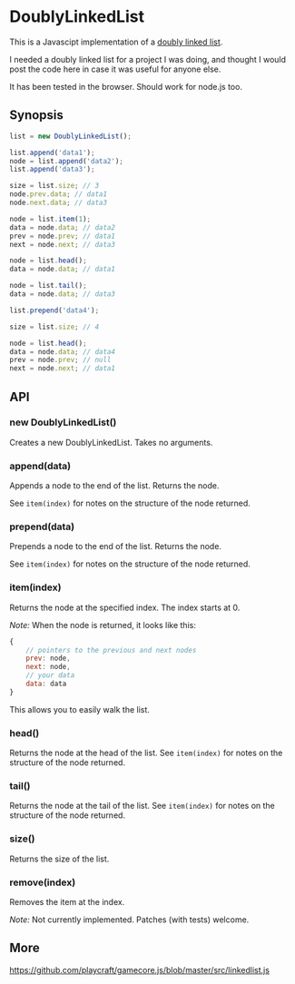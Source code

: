 DoublyLinkedList
================

This is a Javascipt implementation of a [doubly linked list](http://en.wikipedia.org/wiki/Doubly_linked_list).

I needed a doubly linked list for a project I was doing, and thought I would post the code here in case it was useful for anyone else.

It has been tested in the browser. Should work for node.js too.

Synopsis
--------

```javascript
list = new DoublyLinkedList();

list.append('data1');
node = list.append('data2');
list.append('data3');

size = list.size; // 3
node.prev.data; // data1
node.next.data; // data3

node = list.item(1);
data = node.data; // data2
prev = node.prev; // data1
next = node.next; // data3

node = list.head();
data = node.data; // data1

node = list.tail();
data = node.data; // data3

list.prepend('data4');

size = list.size; // 4

node = list.head();
data = node.data; // data4
prev = node.prev; // null
next = node.next; // data1
```

API
---

### new DoublyLinkedList()

Creates a new DoublyLinkedList. Takes no arguments.

### append(data)

Appends a node to the end of the list. Returns the node.

See `item(index)` for notes on the structure of the node returned.

### prepend(data)

Prepends a node to the end of the list. Returns the node.

See `item(index)` for notes on the structure of the node returned.

### item(index)

Returns the node at the specified index. The index starts at 0.

*Note:* When the node is returned, it looks like this:

```javascript
{
    // pointers to the previous and next nodes
    prev: node,
    next: node,
    // your data
    data: data
}
```

This allows you to easily walk the list.

### head()

Returns the node at the head of the list. See `item(index)` for notes on the structure of the node returned.

### tail()

Returns the node at the tail of the list. See `item(index)` for notes on the structure of the node returned.

### size()

Returns the size of the list.

### remove(index)

Removes the item at the index.

*Note:* Not currently implemented. Patches (with tests) welcome.

More
----

https://github.com/playcraft/gamecore.js/blob/master/src/linkedlist.js
